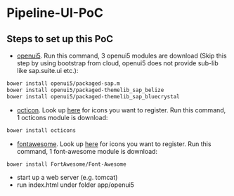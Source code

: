 # Pipeline-UI-PoC

Steps to set up this PoC
--------------

 * [openui5](https://github.com/SAP/openui5). Run this command, 3 openui5 modules are download (Skip this step by using bootstrap from cloud, openui5 does not provide sub-lib like sap.suite.ui etc.):
```sh
bower install openui5/packaged-sap.m
bower install openui5/packaged-themelib_sap_belize
bower install openui5/packaged-themelib_sap_bluecrystal
```

 * [octicon](https://github.com/primer/octicons). Look up [here](https://octicons.github.com/) for icons you want to register. Run this command, 1 octicons module is download:
```sh
bower install octicons
```

 * [fontawesome](https://github.com/FortAwesome/Font-Awesome). Look up [here](http://fontawesome.io/cheatsheet/) for icons you want to register. Run this command, 1 font-awesome module is download:
```sh
bower install FortAwesome/Font-Awesome
```

 * start up a web server (e.g. tomcat)
 * run index.html under folder  app/openui5
